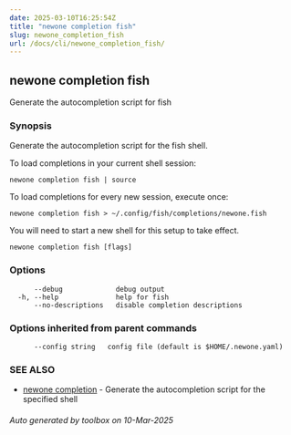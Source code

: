 ```yaml
---
date: 2025-03-10T16:25:54Z
title: "newone completion fish"
slug: newone_completion_fish
url: /docs/cli/newone_completion_fish/
---
```

## newone completion fish

Generate the autocompletion script for fish

### Synopsis

Generate the autocompletion script for the fish shell.

To load completions in your current shell session:

	newone completion fish | source

To load completions for every new session, execute once:

	newone completion fish > ~/.config/fish/completions/newone.fish

You will need to start a new shell for this setup to take effect.


```
newone completion fish [flags]
```

### Options

```
      --debug             debug output
  -h, --help              help for fish
      --no-descriptions   disable completion descriptions
```

### Options inherited from parent commands

```
      --config string   config file (default is $HOME/.newone.yaml)
```

### SEE ALSO

* [newone completion](/docs/cli/newone_completion/)	 - Generate the autocompletion script for the specified shell

###### Auto generated by toolbox on 10-Mar-2025
